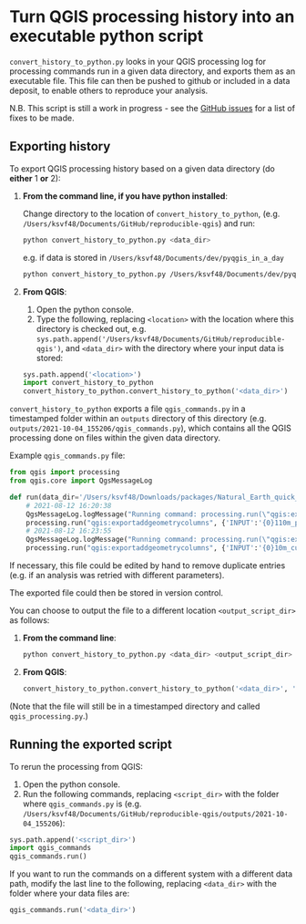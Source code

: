 # Turn QGIS processing history into an executable python script

`convert_history_to_python.py` looks in your QGIS processing log for processing commands run in a given data directory,
and exports them as an executable file. This file can then be pushed to github or included in a data deposit, to enable
others to reproduce your analysis.

N.B. This script is still a work in progress - see the [GitHub issues](https://github.com/alisonrclarke/domain-specific-software-sustainability/issues) for a list of fixes to be made.

## Exporting history

To export QGIS processing history based on a given data directory (do **either** 1 **or** 2):

1.  **From the command line, if you have python installed**:

    Change directory to the location of `convert_history_to_python`, (e.g. `/Users/ksvf48/Documents/GitHub/reproducible-qgis`) and run:

    ```bash
    python convert_history_to_python.py <data_dir>
    ```

    e.g. if data is stored in `/Users/ksvf48/Documents/dev/pyqgis_in_a_day`

    ```bash
    python convert_history_to_python.py /Users/ksvf48/Documents/dev/pyqgis_in_a_day
    ```

2.  **From QGIS**:

    1. Open the python console.
    2. Type the following, replacing `<location>` with the location where this directory is checked out, e.g. `sys.path.append('/Users/ksvf48/Documents/GitHub/reproducible-qgis')`, and `<data_dir>` with the directory where your input data is stored:

      ```python
      sys.path.append('<location>')
      import convert_history_to_python
      convert_history_to_python.convert_history_to_python('<data_dir>')
      ```

`convert_history_to_python` exports a file `qgis_commands.py` in a timestamped folder within an `outputs` directory of this directory (e.g. `outputs/2021-10-04_155206/qgis_commands.py`), which contains all the QGIS processing done on files within the given data directory.

Example `qgis_commands.py` file:

```python
from qgis import processing
from qgis.core import QgsMessageLog

def run(data_dir='/Users/ksvf48/Downloads/packages/Natural_Earth_quick_start/'):
    # 2021-08-12 16:20:38
    QgsMessageLog.logMessage("Running command: processing.run(\"qgis:exportaddgeometrycolumns\", {'INPUT':'{0}110m_physical/ne_110m_rivers_lake_centerlines.shp|layerid=0|subset=\"min_zoom\" <= 0'.format(data_dir),'CALC_METHOD':2,'OUTPUT':'TEMPORARY_OUTPUT'})")
    processing.run("qgis:exportaddgeometrycolumns", {'INPUT':'{0}110m_physical/ne_110m_rivers_lake_centerlines.shp|layerid=0|subset=\"min_zoom\" <= 0'.format(data_dir),'CALC_METHOD':2,'OUTPUT':'TEMPORARY_OUTPUT'})
    # 2021-08-12 16:23:55
    QgsMessageLog.logMessage("Running command: processing.run(\"qgis:exportaddgeometrycolumns\", {'INPUT':'{0}10m_cultural/ne_10m_roads.shp|layerid=0|subset=\"min_zoom\" <= 5'.format(data_dir),'CALC_METHOD':0,'OUTPUT':'TEMPORARY_OUTPUT'})")
    processing.run("qgis:exportaddgeometrycolumns", {'INPUT':'{0}10m_cultural/ne_10m_roads.shp|layerid=0|subset=\"min_zoom\" <= 5'.format(data_dir),'CALC_METHOD':0,'OUTPUT':'TEMPORARY_OUTPUT'})
```

If necessary, this file could be edited by hand to remove duplicate entries (e.g. if an analysis was retried with different parameters).

The exported file could then be stored in version control.

You can choose to output the file to a different location `<output_script_dir>` as follows:

1.  **From the command line**:

    ```bash
    python convert_history_to_python.py <data_dir> <output_script_dir>
    ```

2.  **From QGIS**:

    ```python
    convert_history_to_python.convert_history_to_python('<data_dir>', '<output_script_dir>')
    ```

(Note that the file will still be in a timestamped directory and called `qgis_processing.py`.)

## Running the exported script

To rerun the processing from QGIS:

1. Open the python console.
2. Run the following commands, replacing `<script_dir>` with the folder where `qgis_commands.py` is (e.g. `/Users/ksvf48/Documents/GitHub/reproducible-qgis/outputs/2021-10-04_155206`):

  ```python
  sys.path.append('<script_dir>')
  import qgis_commands
  qgis_commands.run()
  ```

  If you want to run the commands on a different system with a different data path, modify the last line to the following, replacing `<data_dir>` with the folder where your data files are:

  ```python
  qgis_commands.run('<data_dir>')
  ```

